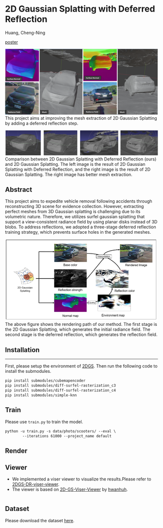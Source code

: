# 2D Gaussian Splatting with Deferred Reflection
Huang, Cheng-Ning<br>

[poster](./poster.pdf)

![image](./images/teaser.png)
This project aims at improving the mesh extraction of 2D Gaussian Splatting by adding a deferred reflection step.

![image](./images/2DDR_vs_2DGS.png)
Comparison between 2D Gaussian Splatting with Deferred Reflection (ours) and 2D Gaussian Splatting. The left image is the result of 2D Gaussian Splatting with Deferred Reflection, and the right image is the result of 2D Gaussian Splatting. The right image has better mesh extraction.

## Abstract
This project aims to expedite vehicle removal following accidents through reconstructing 3D scene for evidence collection. However, extracting perfect meshes from 3D Gaussian splatting is challenging due to its volumetric nature. Therefore, we utilizes surfel gaussian splatting that support a view-consistent radiance field by using planar disks instead of 3D blobs. To address reflections, we adopted a three-stage deferred reflection training strategy, which prevents surface holes in the generated meshes.

![image](./images/rendering_path.png)
The above figure shows the rendering path of our method. The first stage is the 2D Gaussian Splatting, which generates the initial radiance field. The second stage is the deferred reflection, which generates the reflection field.

## Installation
---
First, please setup the environment of [2DGS](https://github.com/hbb1/2d-gaussian-splatting/tree/main). Then run the following code to install the submodules.

```
pip install submodules/cubemapencoder
pip install submodules/diff-surfel-rasterization_c3
pip install submodules/diff-surfel-rasterization_c4
pip install submodules/simple-knn
```

## Train
Please use `train.py` to train the model.
```
python -u train.py -s data/photo/scooters/ --eval \
        --iterations 61000 --project_name default
```



## Render

## Viewer

- We implemented a viser viewer to visualize the results.Please refer to [2DGS-DR-viser-viewer](https://github.com/HCN1222/2DGS-DR-viser-viewer).
- The viewer is based on [2D-GS-Viser-Viewer](https://github.com/hwanhuh/2D-GS-Viser-Viewer) by [hwanhuh](https://github.com/hwanhuh).

```
```
## Dataset
Please download the dataset [here]().